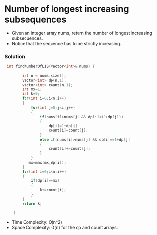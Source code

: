 # Number of longest increasing subsequences
- Given an integer array nums, return the number of longest increasing subsequences.
- Notice that the sequence has to be strictly increasing.


### Solution
```cpp
 int findNumberOfLIS(vector<int>& nums) {
        
        int n = nums.size();
        vector<int> dp(n,1);
        vector<int> count(n,1);
        int mx=1;
        int k=0;
        for(int i=0;i<n;i++)
        {
            for(int j=0;j<i;j++)
            {
                if(nums[i]>nums[j] && dp[i]<(1+dp[j]))
                {
                    dp[i]=1+dp[j];
                    count[i]=count[j];
                }
                else if(nums[i]>nums[j] && dp[i]==1+dp[j])
                {
                    count[i]+=count[j];
                }
            }
           mx=max(mx,dp[i]);
        }
        for(int i=0;i<n;i++)
        {
            if(dp[i]==mx)
            {
                k+=count[i];
            }
        }
        return k;
        
    }
```
- Time Complexity: O(n^2)
- Space Complexity: O(n) for the dp and count arrays.   